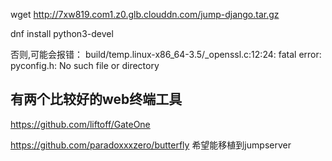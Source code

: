  wget http://7xw819.com1.z0.glb.clouddn.com/jump-django.tar.gz


 dnf install python3-devel

 否则,可能会报错：
 build/temp.linux-x86_64-3.5/_openssl.c:12:24: fatal error: pyconfig.h: No such file or directory


 ## 有两个比较好的web终端工具
 https://github.com/liftoff/GateOne

 https://github.com/paradoxxxzero/butterfly
 希望能移植到jumpserver